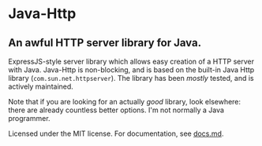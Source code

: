 # Java-Http

## An awful HTTP server library for Java.

ExpressJS-style server library which allows easy creation of a HTTP server with Java. Java-Http is non-blocking, and is based on the built-in Java Http library (`com.sun.net.httpserver`). The library has been *mostly* tested, and is actively maintained.

Note that if you are looking for an actually *good* library, look elsewhere: there are already countless better options. I'm not normally a Java programmer.

Licensed under the MIT license. For documentation, see [docs.md](docs.md).
